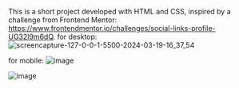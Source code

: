 This is a short project developed with HTML and CSS, inspired by a challenge from Frontend Mentor: https://www.frontendmentor.io/challenges/social-links-profile-UG32l9m6dQ. 
for desktop:
![screencapture-127-0-0-1-5500-2024-03-19-16_37_54](https://github.com/ralucaardeleanu/social-links-project/assets/125963665/52e4808e-07f1-4fdc-ae5e-5a1bc4eabe00)

for mobile: 
![image](https://github.com/ralucaardeleanu/social-links-project/assets/125963665/545ae1d6-86b3-4489-8d62-d60d132ab760)


![image](https://github.com/ralucaardeleanu/social-links-project/assets/125963665/bcc7f3e8-3d7f-48a1-87b2-3e9c6f44d1ab)

